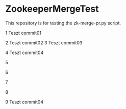 # ZookeeperMergeTest
This repository is for testing the zk-merge-pr.py script. 

1
Teszt commit01

2
Teszt commit02
3
Teszt commit03

4
Teszt commit04

5

6

7

8

9
Teszt commit04
